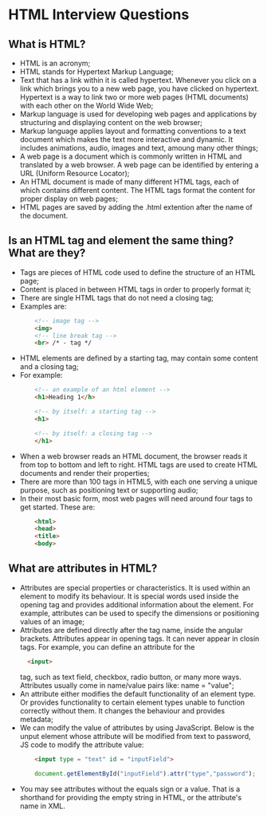 # HTML Interview Questions

## What is HTML?
* HTML is an acronym;
* HTML stands for Hypertext Markup Language;
* Text that has a link within it is called hypertext.  Whenever you click on a link which brings you to a new web page, you have clicked on hypertext.  Hypertext is a way to link two or more web pages (HTML documents) with each other on the World Wide Web;
* Markup language is used for developing web pages and applications by structuring and displaying content on the web browser;
* Markup language applies layout and formatting conventions to a text document which makes the text more interactive and dynamic.  It includes animations, audio, images and text, amoung many other things;
* A web page is a document which is commonly written in HTML and translated by a web browser.  A web page can be identified by entering a URL (Uniform Resource Locator);
* An HTML document is made of many different HTML tags, each of which contains different content.  The HTML tags format the content for proper display on web pages;
* HTML pages are saved by adding the .html extention after the name of the document.

## Is an HTML tag and element the same thing?  What are they?
* Tags are pieces of HTML code used to define the structure of an HTML page;
* Content is placed in between HTML tags in order to properly format it;
* There are single HTML tags that do not need a closing tag;
* Examples are:
    ```html
        <!-- image tag -->
        <img> 
        <!-- line break tag -->
        <br> /* - tag */
    ```
* HTML elements are defined by a starting tag, may contain some content and a closing tag;  
* For example:
    ```html
        <!-- an example of an html element -->
        <h1>Heading 1</h> 

        <!-- by itself: a starting tag -->
        <h1>

        <!-- by itself: a closing tag -->
        </h1>
    ```
* When a web browser reads an HTML document, the browser reads it from top to bottom and left to right.  HTML tags are used to create HTML documents and render their properties;
* There are more than 100 tags in HTML5, with each one serving a unique purpose, such as positioning text or supporting audio;
* In their most basic form, most web pages will need around four tags to get started.  These are:
    ```html
        <html> 
        <head>
        <title>
        <body>
    ```

## What are attributes in HTML?
* Attributes are special properties or characteristics.  It is used within an element to modify its behaviour.  It is special words used inside the opening tag and provides additional information about the element.  For example, attributes can be used to specify the dimensions or positioning values of an image;
* Attributes are defined directly after the tag name, inside the angular brackets.  Attributes appear in opening tags.  It can never appear in closin tags.  For example, you can define an attribute for the 
  ```html
    <input> 
   ```
    tag, such as text field, checkbox, radio button, or many more ways.  Attributes usually come in name/value pairs like: name = "value";
* An attribute either modifies the default functionality of an element type.  Or provides functionality to certain element types unable to function correctly without them.  It changes the behaviour and provides metadata;
* We can modify the value of attributes by using JavaScript.  Below is the unput element whose attribute will be modified from text to password, JS code to modify the attribute value:  
    ```html
        <input type = "text" id = "inputField">
    ```
    ```js
        document.getElementById("inputField").attr("type","password");
    ```  
* You may see attributes without the equals sign or a value.  That is a shorthand for providing the empty string in HTML, or the attribute's name in XML. 